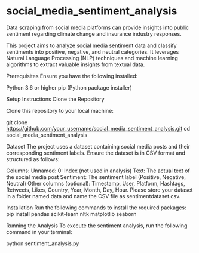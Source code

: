 # social_media_sentiment_analysis
Data scraping from social media platforms can provide insights into public sentiment regarding climate change and insurance industry responses.

This project aims to analyze social media sentiment data and classify sentiments into positive, negative, and neutral categories. 
It leverages Natural Language Processing (NLP) techniques and machine learning algorithms to extract valuable insights from textual data.

Prerequisites
Ensure you have the following installed:

Python 3.6 or higher
pip (Python package installer)

Setup Instructions
Clone the Repository

Clone this repository to your local machine:

git clone https://github.com/your_username/social_media_sentiment_analysis.git
cd social_media_sentiment_analysis

Dataset
The project uses a dataset containing social media posts and their corresponding sentiment labels. Ensure the dataset is in CSV format and structured as follows:

Columns:
Unnamed: 0: Index (not used in analysis)
Text: The actual text of the social media post
Sentiment: The sentiment label (Positive, Negative, Neutral)
Other columns (optional): Timestamp, User, Platform, Hashtags, Retweets, Likes, Country, Year, Month, Day, Hour.
Please store your dataset in a folder named data and name the CSV file as sentimentdataset.csv.

Installation
Run the following commands to install the required packages:
pip install pandas scikit-learn nltk matplotlib seaborn

Running the Analysis
To execute the sentiment analysis, run the following command in your terminal:

python sentiment_analysis.py
